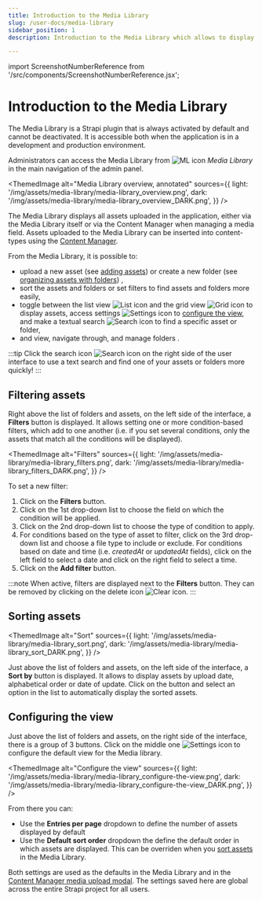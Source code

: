```yaml
---
title: Introduction to the Media Library
slug: /user-docs/media-library
sidebar_position: 1
description: Introduction to the Media Library which allows to display and manage all assets uploaded in the application.

---
```

import ScreenshotNumberReference from '/src/components/ScreenshotNumberReference.jsx';

# Introduction to the Media Library

The Media Library is a Strapi plugin that is always activated by default and cannot be deactivated. It is accessible both when the application is in a development and production environment.

Administrators can access the Media Library from ![ML icon](/img/assets/icons/media_library.svg) _Media Library_ in the main navigation of the admin panel.

<ThemedImage
  alt="Media Library overview, annotated"
  sources={{
    light: '/img/assets/media-library/media-library_overview.png',
    dark: '/img/assets/media-library/media-library_overview_DARK.png',
  }}
/>

The Media Library displays all assets uploaded in the application, either via the Media Library itself or via the Content Manager when managing a media field. Assets uploaded to the Media Library can be inserted into content-types using the [Content Manager](/user-docs/content-manager/writing-content#filling-up-fields).

From the Media Library, it is possible to:

- upload a new asset (see [adding assets](/user-docs/media-library/adding-assets)) or create a new folder (see [organizing assets with folders](/user-docs/media-library/organizing-assets-with-folders)) <ScreenshotNumberReference number="1" />,
- sort the assets and folders or set filters <ScreenshotNumberReference number="2" /> to find assets and folders more easily,
- toggle between the list view ![List icon](/img/assets/icons/list_view.svg) and the grid view ![Grid icon](/img/assets/icons/grid_view.svg) to display assets, access settings ![Settings icon](/img/assets/icons/settings.svg) to [configure the view](#configuring-the-view), and make a textual search ![Search icon](/img/assets/icons/search.svg) <ScreenshotNumberReference number="3" /> to find a specific asset or folder,
- and view, navigate through, and manage folders <ScreenshotNumberReference number="4" />.

:::tip
Click the search icon ![Search icon](/img/assets/icons/search.svg) on the right side of the user interface to use a text search and find one of your assets or folders more quickly!
:::

## Filtering assets

Right above the list of folders and assets, on the left side of the interface, a **Filters** button is displayed. It allows setting one or more condition-based filters, which add to one another (i.e. if you set several conditions, only the assets that match all the conditions will be displayed).

<ThemedImage
  alt="Filters"
  sources={{
    light: '/img/assets/media-library/media-library_filters.png',
    dark: '/img/assets/media-library/media-library_filters_DARK.png',
  }}
/>

To set a new filter:

1. Click on the **Filters** button.
2. Click on the 1st drop-down list to choose the field on which the condition will be applied.
3. Click on the 2nd drop-down list to choose the type of condition to apply.
4. For conditions based on the type of asset to filter, click on the 3rd drop-down list and choose a file type to include or exclude. For conditions based on date and time (i.e. _createdAt_ or _updatedAt_ fields), click on the left field to select a date and click on the right field to select a time.
5. Click on the **Add filter** button.

:::note
When active, filters are displayed next to the **Filters** button. They can be removed by clicking on the delete icon ![Clear icon](/img/assets/icons/clear.svg).
:::

## Sorting assets

<ThemedImage
  alt="Sort"
  sources={{
    light: '/img/assets/media-library/media-library_sort.png',
    dark: '/img/assets/media-library/media-library_sort_DARK.png',
  }}
/>

Just above the list of folders and assets, on the left side of the interface, a **Sort by** button is displayed. It allows to display assets by upload date, alphabetical order or date of update. Click on the button and select an option in the list to automatically display the sorted assets.

## Configuring the view

Just above the list of folders and assets, on the right side of the interface, there is a group of 3 buttons. Click on the middle one ![Settings icon](/img/assets/icons/settings.svg) to configure the default view for the Media library.

<ThemedImage
  alt="Configure the view"
  sources={{
    light: '/img/assets/media-library/media-library_configure-the-view.png',
    dark: '/img/assets/media-library/media-library_configure-the-view_DARK.png',
  }}
/>

From there you can:

- Use the **Entries per page** dropdown to define the number of assets displayed by default
- Use the **Default sort order** dropdown the define the default order in which assets are displayed. This can be overriden when you [sort assets](#sorting-assets) in the Media Library.

Both settings are used as the defaults in the Media Library and in the [Content Manager media upload modal](/user-docs/content-manager/writing-content#filling-up-fields). The settings saved here are global across the entire Strapi project for all users.
